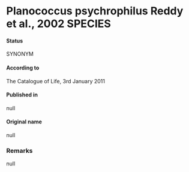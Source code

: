 # Planococcus psychrophilus Reddy et al., 2002 SPECIES

#### Status
SYNONYM

#### According to
The Catalogue of Life, 3rd January 2011

#### Published in
null

#### Original name
null

### Remarks
null